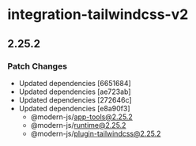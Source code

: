 # integration-tailwindcss-v2

## 2.25.2

### Patch Changes

- Updated dependencies [6651684]
- Updated dependencies [ae723ab]
- Updated dependencies [272646c]
- Updated dependencies [e8a90f3]
  - @modern-js/app-tools@2.25.2
  - @modern-js/runtime@2.25.2
  - @modern-js/plugin-tailwindcss@2.25.2
